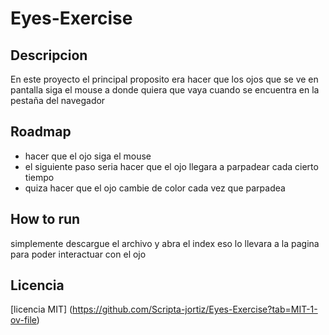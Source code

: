 # Eyes-Exercise
## Descripcion
En este proyecto el principal proposito era hacer que los ojos que se ve en pantalla siga el mouse a donde quiera que vaya cuando se encuentra en la pestaña del navegador
## Roadmap
* hacer que el ojo siga el mouse
* el siguiente paso seria hacer que el ojo llegara a parpadear cada cierto tiempo
* quiza hacer que el ojo cambie de color cada vez que parpadea
## How to run
simplemente descargue el archivo y abra el index eso lo llevara a la pagina para poder interactuar con el ojo
## Licencia
[licencia MIT] (https://github.com/Scripta-jortiz/Eyes-Exercise?tab=MIT-1-ov-file)
